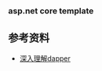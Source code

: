 ### asp.net core template

## 参考资料
 - [深入理解dapper](https://www.cnblogs.com/ITWeiHan/p/11614704.html)
